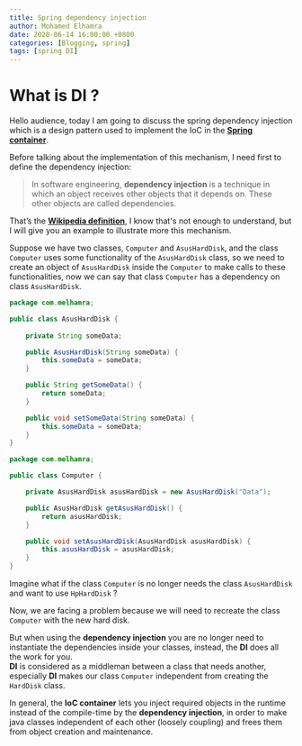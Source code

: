 ```yaml
---
title: Spring dependency injection
author: Mohamed Elhamra
date: 2020-06-14 16:00:00 +0800
categories: [Blogging, spring]
tags: [spring DI]
---
```



# What is DI ?

Hello audience, today I am going to discuss the spring dependency injection which is a design pattern used to implement the IoC in the [**Spring container**](https://www.mohamed-elhamra.me/posts/ioc-container-in-spring-framework/).<br />

Before talking about the implementation of this mechanism, I need first to define the dependency injection:<br />

> In software engineering, **dependency injection** is a technique in which an object receives other objects that it depends on. These other objects are called dependencies.<br />

That’s the [**Wikipedia definition**](https://en.wikipedia.org/wiki/Dependency_injection), I know that's not enough to understand, 
but I will give you an example to illustrate more this mechanism.

Suppose we have two classes, `Computer` and `AsusHardDisk`, and the class `Computer` uses some functionality of the `AsusHardDisk` class, so we need to create an object of `AsusHardDisk` inside the `Computer` to make calls to these functionalities, now we can say that class `Computer` has a dependency on class `AsusHardDisk`.


```java                                                    
package com.melhamra;

public class AsusHardDisk {
    
    private String someData;

    public AsusHardDisk(String someData) {
        this.someData = someData;
    }

    public String getSomeData() {
        return someData;
    }

    public void setSomeData(String someData) {
        this.someData = someData;
    }
}
```

```java
package com.melhamra;

public class Computer {

    private AsusHardDisk asusHardDisk = new AsusHardDisk("Data");

    public AsusHardDisk getAsusHardDisk() {
        return asusHardDisk;
    }

    public void setAsusHardDisk(AsusHardDisk asusHardDisk) {
        this.asusHardDisk = asusHardDisk;
    }
}
```

Imagine what if the class `Computer` is no longer needs the class `AsusHardDisk` and want to use `HpHardDisk` ?<br />

Now, we are facing a problem because we will need to recreate the class `Computer` with the new hard disk.<br />

But when using the **dependency injection** you are no longer need to instantiate the dependencies inside your classes, instead, the **DI** does all the work for you.<br />
**DI** is considered as a middleman between a class that needs another, especially **DI** makes our class `Computer` independent from creating the `HardDisk` class.<br />

In general, the **IoC container** lets you inject required objects in the runtime instead of the compile-time by the **dependency injection**, in order to make java classes independent of each other (loosely coupling) and frees them from object creation and maintenance.





















